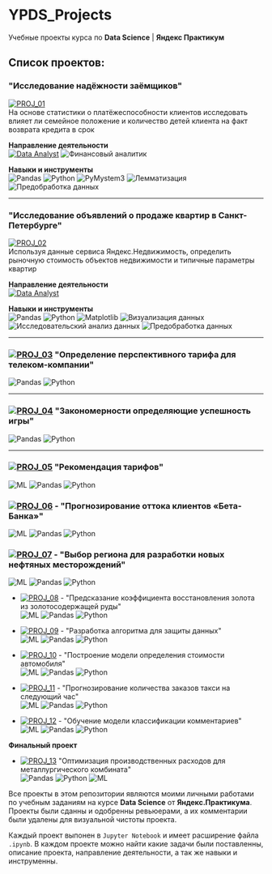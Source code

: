 # YPDS_Projects

Учебные проекты курса по **Data Science** | **Яндекс Практикум**

## Список проектов:

### "Исследование надёжности заёмщиков"  
[![PROJ_01](https://img.shields.io/badge/🔗%20PROJ-01-success)](https://github.com/imeleges/YPDS_Projects/tree/main/PROJ_01)  
На основе статистики о платёжеспособности клиентов исследовать влияет ли семейное положение и количество детей клиента на факт возврата кредита в срок  

**Направление деятельности**  
[![Data Analyst](https://img.shields.io/static/v1?label=&message=Data%20Analyst&color=blue)](#)
![Финансовый аналитик](https://img.shields.io/static/v1?label=&message=Финансовый%20аналитик&color=blue)

**Навыки и инструменты**  
![Pandas](https://img.shields.io/static/v1?label=&message=Pandas&color=blue)
![Python](https://img.shields.io/static/v1?label=&message=Python&color=blue)
![PyMystem3](https://img.shields.io/static/v1?label=&message=PyMystem3&color=blue)
![Лемматизация](https://img.shields.io/static/v1?label=&message=Лемматизация&color=blue)
![Предобработка данных](https://img.shields.io/static/v1?label=&message=Предобработка%20данных&color=blue)

***

### "Исследование объявлений о продаже квартир в Санкт-Петербурге"  
[![PROJ_02](https://img.shields.io/badge/🔗%20PROJ-02-success)](https://github.com/imeleges/YPDS_Projects/tree/main/PROJ_02)  
Используя данные сервиса Яндекс.Недвижимость, определить рыночную стоимость объектов недвижимости и типичные параметры квартир

**Направление деятельности**  
[![Data Analyst](https://img.shields.io/static/v1?label=&message=Data%20Analyst&color=blue)](#)

**Навыки и инструменты**  
![Pandas](https://img.shields.io/static/v1?label=&message=Pandas&color=blue)
![Python](https://img.shields.io/static/v1?label=&message=Python&color=blue)
![Matplotlib](https://img.shields.io/static/v1?label=&message=Matplotlib&color=blue)
![Визуализация данных](https://img.shields.io/static/v1?label=&message=Визуализация%20данных&color=blue)
![Исследовательский анализ данных](https://img.shields.io/static/v1?label=&message=Исследовательский%20анализ%20данных&color=blue)
![Предобработка данных](https://img.shields.io/static/v1?label=&message=Предобработка%20данных&color=blue)
***

### [![PROJ_03](https://img.shields.io/badge/🔗%20PROJ-03-success)](https://github.com/imeleges/YPDS_Projects/tree/main/PROJ_03) "Определение перспективного тарифа для телеком-компании"
![Pandas](https://img.shields.io/static/v1?label=&message=pandas&color=blue)
![Python](https://img.shields.io/static/v1?label=&message=python&color=blue)
***

### [![PROJ_04](https://img.shields.io/badge/🔗%20PROJ-04-success)](https://github.com/imeleges/YPDS_Projects/tree/main/PROJ_04) "Закономерности определяющие успешность игры"
![Pandas](https://img.shields.io/static/v1?label=&message=pandas&color=blue)
![Python](https://img.shields.io/static/v1?label=&message=python&color=blue)
***


### [![PROJ_05](https://img.shields.io/badge/🔗%20PROJ-05-success)](https://github.com/imeleges/YPDS_Projects/tree/main/PROJ_05) "Рекомендация тарифов"  
  ![ML](https://img.shields.io/static/v1?label=&message=ML&color=blue)
  ![Pandas](https://img.shields.io/static/v1?label=&message=pandas&color=blue)
  ![Python](https://img.shields.io/static/v1?label=&message=python&color=blue)


### [![PROJ_06](https://img.shields.io/badge/🔗%20PROJ-06-success)](https://github.com/imeleges/YPDS_Projects/tree/main/PROJ_06) - "Прогнозирование оттока клиентов «Бета-Банка»"  
  ![ML](https://img.shields.io/static/v1?label=&message=ML&color=blue)
  ![Pandas](https://img.shields.io/static/v1?label=&message=pandas&color=blue)
  ![Python](https://img.shields.io/static/v1?label=&message=python&color=blue)

  
### [![PROJ_07](https://img.shields.io/badge/🔗%20PROJ-07-success)](https://github.com/imeleges/YPDS_Projects/tree/main/PROJ_07) - "Выбор региона для разработки новых нефтяных месторождений"  
  ![ML](https://img.shields.io/static/v1?label=&message=ML&color=blue)
  ![Pandas](https://img.shields.io/static/v1?label=&message=pandas&color=blue)
  ![Python](https://img.shields.io/static/v1?label=&message=python&color=blue)

  
- [![PROJ_08](https://img.shields.io/badge/🔗%20PROJ-08-success)](https://github.com/imeleges/YPDS_Projects/tree/main/PROJ_08) - "Предсказание коэффициента восстановления золота из золотосодержащей руды"  
  ![ML](https://img.shields.io/static/v1?label=&message=ML&color=blue)
  ![Pandas](https://img.shields.io/static/v1?label=&message=pandas&color=blue)
  ![Python](https://img.shields.io/static/v1?label=&message=python&color=blue)

  
- [![PROJ_09](https://img.shields.io/badge/🔗%20PROJ-09-success)](https://github.com/imeleges/YPDS_Projects/tree/main/PROJ_09) - "Разработка алгоритма для защиты данных"  
  ![ML](https://img.shields.io/static/v1?label=&message=ML&color=blue)
  ![Pandas](https://img.shields.io/static/v1?label=&message=pandas&color=blue)
  ![Python](https://img.shields.io/static/v1?label=&message=python&color=blue)

  
- [![PROJ_10](https://img.shields.io/badge/🔗%20PROJ-10-success)](https://github.com/imeleges/YPDS_Projects/tree/main/PROJ_10) - "Построение модели определения стоимости автомобиля"  
  ![ML](https://img.shields.io/static/v1?label=&message=ML&color=blue)
  ![Pandas](https://img.shields.io/static/v1?label=&message=pandas&color=blue)
  ![Python](https://img.shields.io/static/v1?label=&message=python&color=blue)

  
- [![PROJ_11](https://img.shields.io/badge/🔗%20PROJ-11-success)](https://github.com/imeleges/YPDS_Projects/tree/main/PROJ_11) - "Прогнозирование количества заказов такси на следующий час"  
  ![ML](https://img.shields.io/static/v1?label=&message=ML&color=blue)
  ![Pandas](https://img.shields.io/static/v1?label=&message=pandas&color=blue)
  ![Python](https://img.shields.io/static/v1?label=&message=python&color=blue)

  
- [![PROJ_12](https://img.shields.io/badge/🔗%20PROJ-12-success)](https://github.com/imeleges/YPDS_Projects/tree/main/PROJ_12) - "Обучение модели классификации комментариев"  
  ![ML](https://img.shields.io/static/v1?label=&message=ML&color=blue)
  ![Pandas](https://img.shields.io/static/v1?label=&message=pandas&color=blue)
  ![Python](https://img.shields.io/static/v1?label=&message=python&color=blue)

  

**Финальный проект**  
- [![PROJ_13](https://img.shields.io/badge/🔗%20PROJ-13-success)](https://github.com/imeleges/YPDS_Projects/tree/main/PROJ_13) "Оптимизация производственных расходов для металлургического комбината"  
![Pandas](https://img.shields.io/static/v1?label=&message=pandas&color=blue)
![Python](https://img.shields.io/static/v1?label=&message=python&color=blue)
![ML](https://img.shields.io/static/v1?label=&message=ML&color=blue)

Все проекты в этом репозитории являются моими личными работами по учебным заданиям на курсе **Data Science** от **Яндекс.Практикума**.
Проекты были сданны и одобренны ревьюерами, а их комментарии были удалены для визуальной чистоты проекта.  

Каждый проект выпонен в `Jupyter Notebook` и  имеет расширение файла `.ipynb`. В каждом проекте можно найти какие задачи были поставленны, описание проекта, направление деятельности, а так же навыки и инструменны.